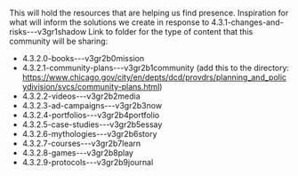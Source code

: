 This will hold the resources that are helping us find presence. Inspiration for what will inform the solutions we create in response to 4.3.1-changes-and-risks---v3gr1shadow
Link to folder for the type of content that this community will be sharing:
- 4.3.2.0-books---v3gr2b0mission
- 4.3.2.1-community-plans---v3gr2b1community
(add this to the directory: https://www.chicago.gov/city/en/depts/dcd/provdrs/planning_and_policydivision/svcs/community-plans.html)
- 4.3.2.2-videos---v3gr2b2media
- 4.3.2.3-ad-campaigns---v3gr2b3now
- 4.3.2.4-portfolios---v3gr2b4portfolio
- 4.3.2.5-case-studies---v3gr2b5essay
- 4.3.2.6-mythologies---v3gr2b6story
- 4.3.2.7-courses---v3gr2b7learn
- 4.3.2.8-games---v3gr2b8play
- 4.3.2.9-protocols---v3gr2b9journal
